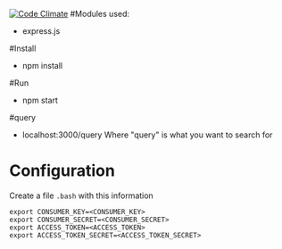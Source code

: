[![Code Climate](https://codeclimate.com/github/Keeprcom/keepr/badges/gpa.svg)](https://codeclimate.com/github/Keeprcom/keepr)
#Modules used:
- express.js 

#Install
- npm install 

#Run
- npm start

#query
- localhost:3000/query
  Where "query" is what you want to search for 


# Configuration
Create a file `.bash` with this information
```
export CONSUMER_KEY=<CONSUMER_KEY>
export CONSUMER_SECRET=<CONSUMER_SECRET>
export ACCESS_TOKEN=<ACCESS_TOKEN>
export ACCESS_TOKEN_SECRET=<ACCESS_TOKEN_SECRET>
```
